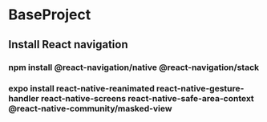 # BaseProject

## Install React navigation
### npm install @react-navigation/native @react-navigation/stack
### expo install react-native-reanimated react-native-gesture-handler react-native-screens react-native-safe-area-context @react-native-community/masked-view

